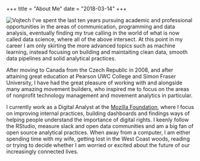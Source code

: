 +++
title = "About Me"
date = "2018-03-14"
+++


![Vojtech](/img/me.jpg) I've spent the last ten years pursuing academic and professional opportunities in the areas of communication, programming and data analysis, eventually finding my true calling in the world of what is now called data science, where all of the above intersect. At this point in my career I am only skirting the more advanced topics such as machine learning, instead focusing on building and maintaiting clean data, smooth data pipelines and solid analytical practices.

After moving to Canada from the Czech Republic in 2008, and after attaining great education at Pearson UWC College and Simon Fraser University, I have had the great pleasure of working with and alongside many amazing movement builders, who inspired me to focus on the areas of nonprofit technology management and movement analytics in particular. 

I currently work as a Digital Analyst at the [Mozilla Foundation](https://foundation.mozilla.org), where I focus on improving internal practices, building dashboards and findings ways of helping people understand the importance of digital rights. I keenly follow the RStudio, measure slack and open data communities and am a big fan of open source analytical practices. When away from a computer, I am either spending time with my wife, getting lost in the West Coast woods, reading or trying to decide whether I am worried or excited about the future of our increasingly connected lives.    



